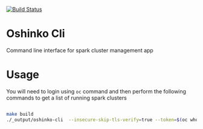 [![Build Status](https://travis-ci.org/radanalyticsio/oshinko-cli.svg?branch=master)](https://travis-ci.org/radanalyticsio/oshinko-cli)

# Oshinko Cli

Command line interface for spark cluster management app

# Usage

You will need to login using `oc` command and then perform the following
commands to get a list of running spark clusters

```bash

make build
./_output/oshinko-cli  --insecure-skip-tls-verify=true --token=$(oc whoami -t) -o json

```
